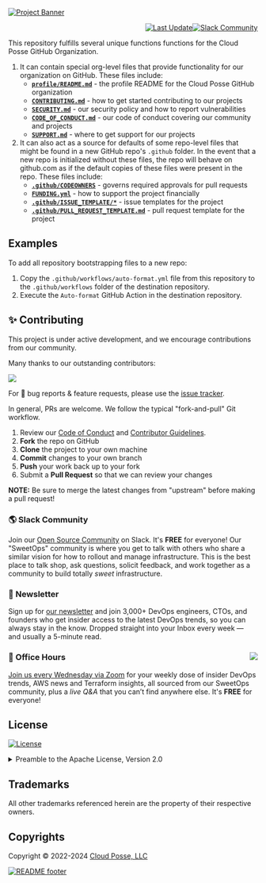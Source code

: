 

<!-- markdownlint-disable -->
<a href="https://cpco.io/homepage"><img src="https://github.com/cloudposse/.github/.github/banner.png?raw=true" alt="Project Banner"/></a><br/>
    <p align="right">
<a href="https://github.com/cloudposse/.github/commits/main/"><img src="https://img.shields.io/github/last-commit/cloudposse/.github/main?style=for-the-badge" alt="Last Update"/></a><a href="https://slack.cloudposse.com"><img src="https://slack.cloudposse.com/for-the-badge.svg" alt="Slack Community"/></a></p>
<!-- markdownlint-restore -->

<!--




  ** DO NOT EDIT THIS FILE
  **
  ** This file was automatically generated by the `cloudposse/build-harness`.
  ** 1) Make all changes to `README.yaml`
  ** 2) Run `make init` (you only need to do this once)
  ** 3) Run`make readme` to rebuild this file.
  **
  ** (We maintain HUNDREDS of open source projects. This is how we maintain our sanity.)
  **





-->

This repository fulfills several unique functions functions for the Cloud Posse GitHub Organization.

1. It can contain special org-level files that provide functionality for our organization on GitHub. These files include:
    - **[`profile/README.md`](profile/README.md)** - the profile README for the Cloud Posse GitHub organization
    - **[`CONTRIBUTING.md`](CONTRIBUTING.md)** - how to get started contributing to our projects
    - **[`SECURITY.md`](SECURITY.md)** - our security policy and how to report vulnerabilities
    - **[`CODE_OF_CONDUCT.md`](CODE_OF_CONDUCT.md)** - our code of conduct covering our community and projects
    - **[`SUPPORT.md`](SUPPORT.md)** - where to get support for our projects
2. It can also act as a source for defaults of some repo-level files that might be found in a new GitHub repo's `.github` folder. 
   In the event that a new repo is initialized without these files, the repo will behave on github.com as if the default copies of these files were present in the repo. 
   These files include:
    - **[`.github/CODEOWNERS`](.github/CODEOWNERS)** - governs required approvals for pull requests
    - **[`FUNDING.yml`](FUNDING.yml)** - how to support the project financially
    - **[`.github/ISSUE_TEMPLATE/*`](.github/ISSUE_TEMPLATE/)** - issue templates for the project
    - **[`.github/PULL_REQUEST_TEMPLATE.md`](.github/PULL_REQUEST_TEMPLATE.md)** - pull request template for the project









## Examples

To add all repository bootstrapping files to a new repo:
  1. Copy the `.github/workflows/auto-format.yml` file from this repository to the `.github/workflows` folder of the destination repository.
  2. Execute the `Auto-format` GitHub Action in the destination repository.








## ✨ Contributing

This project is under active development, and we encourage contributions from our community.



Many thanks to our outstanding contributors:

<a href="https://github.com/cloudposse/.github/graphs/contributors">
  <img src="https://contrib.rocks/image?repo=cloudposse/.github&max=24" />
</a>

For 🐛 bug reports & feature requests, please use the [issue tracker](https://github.com/cloudposse/.github/issues).

In general, PRs are welcome. We follow the typical "fork-and-pull" Git workflow.
 1. Review our [Code of Conduct](https://github.com/cloudposse/.github/?tab=coc-ov-file#code-of-conduct) and [Contributor Guidelines](https://github.com/cloudposse/.github/blob/main/CONTRIBUTING.md).
 2. **Fork** the repo on GitHub
 3. **Clone** the project to your own machine
 4. **Commit** changes to your own branch
 5. **Push** your work back up to your fork
 6. Submit a **Pull Request** so that we can review your changes

**NOTE:** Be sure to merge the latest changes from "upstream" before making a pull request!

### 🌎 Slack Community

Join our [Open Source Community](https://cpco.io/slack?utm_source=github&utm_medium=readme&utm_campaign=cloudposse/.github&utm_content=slack) on Slack. It's **FREE** for everyone! Our "SweetOps" community is where you get to talk with others who share a similar vision for how to rollout and manage infrastructure. This is the best place to talk shop, ask questions, solicit feedback, and work together as a community to build totally *sweet* infrastructure.

### 📰 Newsletter

Sign up for [our newsletter](https://cpco.io/newsletter?utm_source=github&utm_medium=readme&utm_campaign=cloudposse/.github&utm_content=newsletter) and join 3,000+ DevOps engineers, CTOs, and founders who get insider access to the latest DevOps trends, so you can always stay in the know.
Dropped straight into your Inbox every week — and usually a 5-minute read.

### 📆 Office Hours <a href="https://cloudposse.com/office-hours?utm_source=github&utm_medium=readme&utm_campaign=cloudposse/.github&utm_content=office_hours"><img src="https://img.cloudposse.com/fit-in/200x200/https://cloudposse.com/wp-content/uploads/2019/08/Powered-by-Zoom.png" align="right" /></a>

[Join us every Wednesday via Zoom](https://cloudposse.com/office-hours?utm_source=github&utm_medium=readme&utm_campaign=cloudposse/.github&utm_content=office_hours) for your weekly dose of insider DevOps trends, AWS news and Terraform insights, all sourced from our SweetOps community, plus a _live Q&A_ that you can’t find anywhere else.
It's **FREE** for everyone!
## License

<a href="https://opensource.org/licenses/Apache-2.0"><img src="https://img.shields.io/badge/License-Apache%202.0-blue.svg?style=for-the-badge" alt="License"></a>

<details>
<summary>Preamble to the Apache License, Version 2.0</summary>
<br/>
<br/>

Complete license is available in the [`LICENSE`](LICENSE) file.

```text
Licensed to the Apache Software Foundation (ASF) under one
or more contributor license agreements.  See the NOTICE file
distributed with this work for additional information
regarding copyright ownership.  The ASF licenses this file
to you under the Apache License, Version 2.0 (the
"License"); you may not use this file except in compliance
with the License.  You may obtain a copy of the License at

  https://www.apache.org/licenses/LICENSE-2.0

Unless required by applicable law or agreed to in writing,
software distributed under the License is distributed on an
"AS IS" BASIS, WITHOUT WARRANTIES OR CONDITIONS OF ANY
KIND, either express or implied.  See the License for the
specific language governing permissions and limitations
under the License.
```
</details>

## Trademarks

All other trademarks referenced herein are the property of their respective owners.


## Copyrights

Copyright © 2022-2024 [Cloud Posse, LLC](https://cloudposse.com)



<a href="https://cloudposse.com/readme/footer/link?utm_source=github&utm_medium=readme&utm_campaign=cloudposse/.github&utm_content=readme_footer_link"><img alt="README footer" src="https://cloudposse.com/readme/footer/img"/></a>

<img alt="Beacon" width="0" src="https://ga-beacon.cloudposse.com/UA-76589703-4/cloudposse/.github?pixel&cs=github&cm=readme&an=.github"/>
